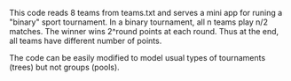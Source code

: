 This code reads 8 teams from teams.txt and serves a mini app for runing a "binary" sport tournament.
In a binary tournament, all n teams play n/2 matches. The winner wins 2^round points at each
round. Thus at the end, all teams have different number of points.

The code can be easily modified to model usual types of tournaments (trees) but not groups (pools).